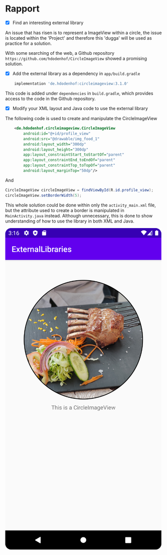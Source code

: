 
# Rapport

- [x] Find an interesting external library

An issue that has risen is to represent a ImageView within a circle,
the issue is located within the 'Project' and therefore this 'dugga' will be used as practice for a solution.

With some searching of the web, a Github repository `https://github.com/hdodenhof/CircleImageView` showed a promising solution.

- [x] Add the external library as a dependency in `app/build.gradle`

```gradle
    implementation 'de.hdodenhof:circleimageview:3.1.0'
```

This code is added under `dependencies` in `build.gradle`,
which provides access to the code in the Github repository.

- [x] Modify your XML layout and Java code to use the external library

The following code is used to create and manipulate the CircleImageView
```xml
    <de.hdodenhof.circleimageview.CircleImageView
        android:id="@+id/profile_view"
        android:src="@drawable/img_food_1"
        android:layout_width="300dp"
        android:layout_height="300dp"
        app:layout_constraintStart_toStartOf="parent"
        app:layout_constraintEnd_toEndOf="parent"
        app:layout_constraintTop_toTopOf="parent"
        android:layout_marginTop="50dp"/>
```
And
```java
CircleImageView circleImageView = findViewById(R.id.profile_view);
circleImageView.setBorderWidth(5);
```

This whole solution could be done within only the `activity_main.xml` file,
but the attribute used to create a border is manipulated in `MainActivity.java` instead.
Although unnecessary, this is done to show understanding of how to use the library in both XML and Java.

![](Screenshot.png)